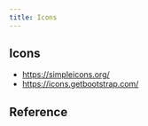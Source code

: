 ```yaml
---
title: Icons
---
```


## Icons

- https://simpleicons.org/
- https://icons.getbootstrap.com/


## Reference
